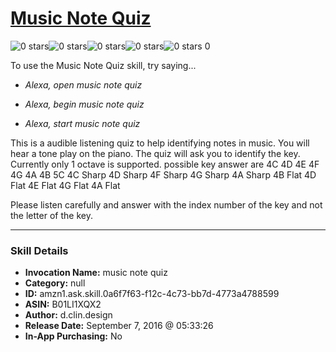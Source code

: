 # [Music Note Quiz](http://alexa.amazon.com/#skills/amzn1.ask.skill.0a6f7f63-f12c-4c73-bb7d-4773a4788599)
![0 stars](../../images/ic_star_border_black_18dp_1x.png)![0 stars](../../images/ic_star_border_black_18dp_1x.png)![0 stars](../../images/ic_star_border_black_18dp_1x.png)![0 stars](../../images/ic_star_border_black_18dp_1x.png)![0 stars](../../images/ic_star_border_black_18dp_1x.png) 0

To use the Music Note Quiz skill, try saying...

* *Alexa, open music note quiz*

* *Alexa, begin music note quiz*

* *Alexa, start music note quiz*

This is a audible listening quiz to help identifying notes in music.
You will hear a tone play on the piano.  The quiz will ask you to identify the key.
Currently only 1 octave is supported.
possible key answer are
4C
4D
4E
4F
4G
4A
4B
5C
4C Sharp
4D Sharp
4F Sharp
4G Sharp
4A Sharp
4B Flat
4D Flat
4E Flat
4G Flat
4A Flat


Please listen carefully and answer with the index number of the key and not the letter of the key.

***

### Skill Details

* **Invocation Name:** music note quiz
* **Category:** null
* **ID:** amzn1.ask.skill.0a6f7f63-f12c-4c73-bb7d-4773a4788599
* **ASIN:** B01LI1XQX2
* **Author:** d.clin.design
* **Release Date:** September 7, 2016 @ 05:33:26
* **In-App Purchasing:** No
